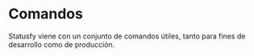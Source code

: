 # Comandos

Statusfy viene con un conjunto de comandos útiles, tanto para fines de desarrollo como de producción.
